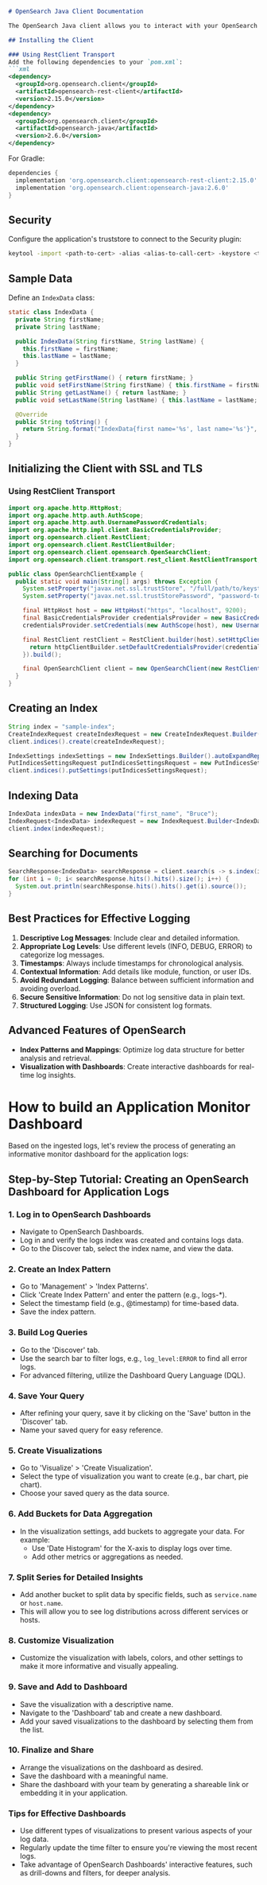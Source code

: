 ```markdown
# OpenSearch Java Client Documentation

The OpenSearch Java client allows you to interact with your OpenSearch clusters through Java methods and data structures rather than HTTP methods and raw JSON. This guide illustrates how to connect to OpenSearch, index documents, and run queries.

## Installing the Client

### Using RestClient Transport
Add the following dependencies to your `pom.xml`:
```xml
<dependency>
  <groupId>org.opensearch.client</groupId>
  <artifactId>opensearch-rest-client</artifactId>
  <version>2.15.0</version>
</dependency>
<dependency>
  <groupId>org.opensearch.client</groupId>
  <artifactId>opensearch-java</artifactId>
  <version>2.6.0</version>
</dependency>
```
For Gradle:
```gradle
dependencies {
  implementation 'org.opensearch.client:opensearch-rest-client:2.15.0'
  implementation 'org.opensearch.client:opensearch-java:2.6.0'
}
```

## Security
Configure the application's truststore to connect to the Security plugin:
```bash
keytool -import <path-to-cert> -alias <alias-to-call-cert> -keystore <truststore-name>
```

## Sample Data
Define an `IndexData` class:
```java
static class IndexData {
  private String firstName;
  private String lastName;

  public IndexData(String firstName, String lastName) {
    this.firstName = firstName;
    this.lastName = lastName;
  }

  public String getFirstName() { return firstName; }
  public void setFirstName(String firstName) { this.firstName = firstName; }
  public String getLastName() { return lastName; }
  public void setLastName(String lastName) { this.lastName = lastName; }

  @Override
  public String toString() {
    return String.format("IndexData{first name='%s', last name='%s'}", firstName, lastName);
  }
}
```

## Initializing the Client with SSL and TLS

### Using RestClient Transport
```java
import org.apache.http.HttpHost;
import org.apache.http.auth.AuthScope;
import org.apache.http.auth.UsernamePasswordCredentials;
import org.apache.http.impl.client.BasicCredentialsProvider;
import org.opensearch.client.RestClient;
import org.opensearch.client.RestClientBuilder;
import org.opensearch.client.opensearch.OpenSearchClient;
import org.opensearch.client.transport.rest_client.RestClientTransport;

public class OpenSearchClientExample {
  public static void main(String[] args) throws Exception {
    System.setProperty("javax.net.ssl.trustStore", "/full/path/to/keystore");
    System.setProperty("javax.net.ssl.trustStorePassword", "password-to-keystore");

    final HttpHost host = new HttpHost("https", "localhost", 9200);
    final BasicCredentialsProvider credentialsProvider = new BasicCredentialsProvider();
    credentialsProvider.setCredentials(new AuthScope(host), new UsernamePasswordCredentials("admin", "admin".toCharArray()));

    final RestClient restClient = RestClient.builder(host).setHttpClientConfigCallback(httpClientBuilder -> {
      return httpClientBuilder.setDefaultCredentialsProvider(credentialsProvider);
    }).build();

    final OpenSearchClient client = new OpenSearchClient(new RestClientTransport(restClient, new JacksonJsonpMapper()));
  }
}
```

## Creating an Index
```java
String index = "sample-index";
CreateIndexRequest createIndexRequest = new CreateIndexRequest.Builder().index(index).build();
client.indices().create(createIndexRequest);

IndexSettings indexSettings = new IndexSettings.Builder().autoExpandReplicas("0-all").build();
PutIndicesSettingsRequest putIndicesSettingsRequest = new PutIndicesSettingsRequest.Builder().index(index).value(indexSettings).build();
client.indices().putSettings(putIndicesSettingsRequest);
```

## Indexing Data
```java
IndexData indexData = new IndexData("first_name", "Bruce");
IndexRequest<IndexData> indexRequest = new IndexRequest.Builder<IndexData>().index(index).id("1").document(indexData).build();
client.index(indexRequest);
```

## Searching for Documents
```java
SearchResponse<IndexData> searchResponse = client.search(s -> s.index(index), IndexData.class);
for (int i = 0; i< searchResponse.hits().hits().size(); i++) {
  System.out.println(searchResponse.hits().hits().get(i).source());
}
```

## Best Practices for Effective Logging

1. **Descriptive Log Messages**: Include clear and detailed information.
2. **Appropriate Log Levels**: Use different levels (INFO, DEBUG, ERROR) to categorize log messages.
3. **Timestamps**: Always include timestamps for chronological analysis.
4. **Contextual Information**: Add details like module, function, or user IDs.
5. **Avoid Redundant Logging**: Balance between sufficient information and avoiding overload.
6. **Secure Sensitive Information**: Do not log sensitive data in plain text.
7. **Structured Logging**: Use JSON for consistent log formats.

## Advanced Features of OpenSearch

- **Index Patterns and Mappings**: Optimize log data structure for better analysis and retrieval.
- **Visualization with Dashboards**: Create interactive dashboards for real-time log insights.

# How to build an Application Monitor Dashboard

Based on the ingested logs, let's review the process of generating an informative monitor dashboard for the application logs:

## Step-by-Step Tutorial: Creating an OpenSearch Dashboard for Application Logs

### 1. Log in to OpenSearch Dashboards

- Navigate to OpenSearch Dashboards.
- Log in and verify the logs index was created and contains logs data.
- Go to the Discover tab, select the index name, and view the data.

### 2. Create an Index Pattern

- Go to 'Management' > 'Index Patterns'.
- Click 'Create Index Pattern' and enter the pattern (e.g., logs-*).
- Select the timestamp field (e.g., @timestamp) for time-based data.
- Save the index pattern.

### 3. Build Log Queries

- Go to the 'Discover' tab.
- Use the search bar to filter logs, e.g., `log_level:ERROR` to find all error logs.
- For advanced filtering, utilize the Dashboard Query Language (DQL).

### 4. Save Your Query

- After refining your query, save it by clicking on the 'Save' button in the 'Discover' tab.
- Name your saved query for easy reference.

### 5. Create Visualizations

- Go to 'Visualize' > 'Create Visualization'.
- Select the type of visualization you want to create (e.g., bar chart, pie chart).
- Choose your saved query as the data source.

### 6. Add Buckets for Data Aggregation

- In the visualization settings, add buckets to aggregate your data. For example:
    - Use 'Date Histogram' for the X-axis to display logs over time.
    - Add other metrics or aggregations as needed.

### 7. Split Series for Detailed Insights

- Add another bucket to split data by specific fields, such as `service.name` or `host.name`.
- This will allow you to see log distributions across different services or hosts.

### 8. Customize Visualization

- Customize the visualization with labels, colors, and other settings to make it more informative and visually appealing.

### 9. Save and Add to Dashboard

- Save the visualization with a descriptive name.
- Navigate to the 'Dashboard' tab and create a new dashboard.
- Add your saved visualizations to the dashboard by selecting them from the list.

### 10. Finalize and Share

- Arrange the visualizations on the dashboard as desired.
- Save the dashboard with a meaningful name.
- Share the dashboard with your team by generating a shareable link or embedding it in your application.

### Tips for Effective Dashboards

- Use different types of visualizations to present various aspects of your log data.
- Regularly update the time filter to ensure you're viewing the most recent logs.
- Take advantage of OpenSearch Dashboards' interactive features, such as drill-downs and filters, for deeper analysis.